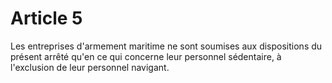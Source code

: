 # Article 5

Les entreprises d'armement maritime ne sont soumises aux dispositions du présent arrêté qu'en ce qui concerne leur personnel sédentaire, à l'exclusion de leur personnel navigant.
